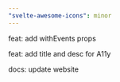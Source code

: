 ```yaml
---
"svelte-awesome-icons": minor
---
```


feat: add withEvents props

feat: add title and desc for A11y

docs: update website


